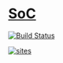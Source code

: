 # [SoC](https://github.com/qitas/SoC) 

[![Build Status](https://travis-ci.com/Qitas/SoC.svg?branch=master)](https://travis-ci.com/Qitas/SoC)


[![sites](http://182.61.61.133/link/resources/head.png)](http://www.SoC.xin) 

